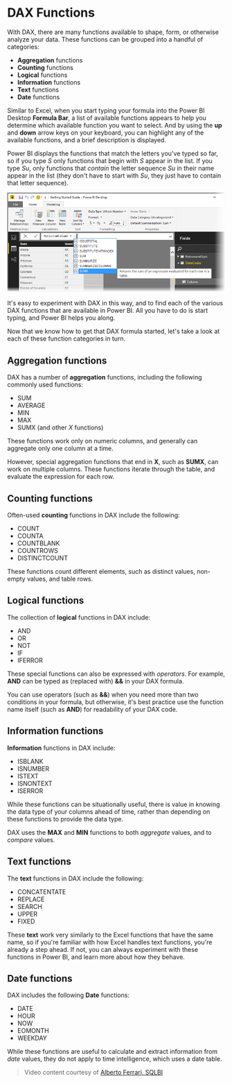<properties
   pageTitle="DAX Functions"
   description="An overview of the breadth of functions available in DAX"
   services="powerbi"
   documentationCenter=""
   authors="davidiseminger"
   manager="mblythe"
   backup=""
   editor=""
   tags=""
   qualityFocus="no"
   qualityDate=""
   featuredVideoId="siTnzquk1SU"
   courseDuration="17m"/>

<tags
   ms.service="powerbi"
   ms.devlang="NA"
   ms.topic="get-started-article"
   ms.tgt_pltfrm="NA"
   ms.workload="powerbi"
   ms.date="09/09/2016"
   ms.author="davidi"/>

# DAX Functions

With DAX, there are many functions available to shape, form, or otherwise analyze your data. These functions can be grouped into a handful of categories:

-   **Aggregation** functions
-   **Counting** functions
-   **Logical** functions
-   **Information** functions
-   **Text** functions
-   **Date** functions

Similar to Excel, when you start typing your formula into the Power BI Desktop **Formula Bar**, a list of available functions appears to help you determine which available function you want to select. And by using the **up** and **down** arrow keys on your keyboard, you can highlight any of the available functions, and a brief description is displayed.

Power BI displays the functions that match the letters you've typed so far, so if you type *S* only functions that begin with *S* appear in the list. If you type *Su*, only functions that *contain* the letter sequence *Su* in their name appear in the list (they don't have to start with *Su*, they just have to contain that letter sequence).

![](media/powerbi-learning-7-3-DAX-functions/DAX-functions_1.png)

It's easy to experiment with DAX in this way, and to find each of the various DAX functions that are available in Power BI. All you have to do is start typing, and Power BI helps you along.

Now that we know how to get that DAX formula started, let's take a look at each of these function categories in turn.

## Aggregation functions

DAX has a number of **aggregation** functions, including the following commonly used functions:

-   SUM
-   AVERAGE
-   MIN
-   MAX
-   SUMX (and other *X* functions)

These functions work only on numeric columns, and generally can aggregate only one column at a time.

However, special aggregation functions that end in **X**, such as **SUMX**, can work on multiple columns. These functions iterate through the table, and evaluate the expression for each row.

## Counting functions

Often-used **counting** functions in DAX include the following:

-   COUNT
-   COUNTA
-   COUNTBLANK
-   COUNTROWS
-   DISTINCTCOUNT

These functions count different elements, such as distinct values, non-empty values, and table rows.

## Logical functions

The collection of **logical** functions in DAX include:

-   AND
-   OR
-   NOT
-   IF
-   IFERROR

These special functions can also be expressed with *operators*. For example, **AND** can be typed as (replaced with) **&&** in your DAX formula.

You can use operators (such as **&&**) when you need more than two conditions in your formula, but otherwise, it's best practice use the function name itself (such as **AND**) for readability of your DAX code.

## Information functions

**Information** functions in DAX include:

-   ISBLANK
-   ISNUMBER
-   ISTEXT
-   ISNONTEXT
-   ISERROR

While these functions can be situationally useful, there is value in knowing the data type of your columns ahead of time, rather than depending on these functions to provide the data type.

DAX uses the **MAX** and **MIN** functions to both *aggregate* values, and to *compare* values.

## Text functions
The **text** functions in DAX include the following:

-   CONCATENTATE
-   REPLACE
-   SEARCH
-   UPPER
-   FIXED

These **text** work very similarly to the Excel functions that have the same name, so if you're familiar with how Excel handles text functions, you're already a step ahead. If not, you can always experiment with these functions in Power BI, and learn more about how they behave.

## Date functions

DAX includes the following **Date** functions:

-   DATE
-   HOUR
-   NOW
-   EOMONTH
-   WEEKDAY

While these functions are useful to calculate and extract information from *date* values, they do not apply to time intelligence, which uses a date table.

>   Video content courtesy of [Alberto Ferrari, SQLBI](http://www.sqlbi.com/learning-dax/?utm_source=powerbi&utm_medium=marketing&utm_campaign=after-summit)
